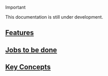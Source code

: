 > [!IMPORTANT]
> This documentation is still under development.

## [Features](/jobs/features.html)
## [Jobs to be done](/jobs/index.html)
## [Key Concepts](/concepts/index.html)

